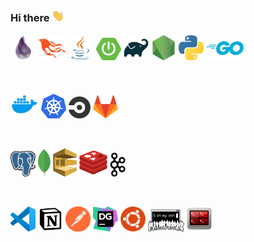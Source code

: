 ### Hi there <img src="icons/hi.gif" width="20px">

<a href="https://elixir-lang.org/" rel="noopener noreferrer"><img src="icons/elixir.png" width="40px" alt="Elixir"></a> <a href="https://www.phoenixframework.org/" rel="noopener noreferrer"><img src="icons/phoenix.png" width="45px" alt="Phoenix Framework"></a> <a href="https://www.java.com/en/" rel="noopener noreferrer"><img src="icons/java.png" width="40px" alt="Java"></a> <a href="https://spring.io/projects/spring-boot" rel="noopener noreferrer"><img src="icons/springboot.png" width="40px" alt="Spring Boot"></a> <a href="https://gradle.org/" rel="noopener noreferrer"><img src="icons/gradle.png" width="40px" alt="Gradle"></a> <a href="https://nodejs.org/en/" rel="noopener noreferrer"><img src="icons/nodejs.png" width="40px" alt="Node.js"></a> <a href="https://www.python.org/" rel="noopener noreferrer"><img src="icons/python.png" width="40px" alt="Python"></a> <a href="https://golang.org/" rel="noopener noreferrer"><img src="icons/go.png" width="60px" alt="Go"></a>

<br>

<a href="https://www.docker.com/" rel="noopener noreferrer"><img src="icons/docker.webp" width="45px" alt="Docker"></a> <a href="https://kubernetes.io/" rel="noopener noreferrer"><img src="icons/kubernetes.png" width="40px" alt="Kubernetes"></a> <a href="https://circleci.com/" rel="noopener noreferrer"><img src="icons/circleci.png" width="35px" alt="CircleCI"></a> <a href="https://docs.gitlab.com/ee/ci/" rel="noopener noreferrer"><img src="icons/gitlabci.png" width="40px" alt="GitLab CI/CD"></a>

<br>

<a href="https://www.postgresql.org/" rel="noopener noreferrer"><img src="icons/postgresql.png" width="40px" alt="PostgreSQL"></a> <a href="https://www.mongodb.com/" rel="noopener noreferrer"><img src="icons/mongodb.png" width="20px" alt="MongoDB"></a> <a href="https://aws.amazon.com/sqs/" rel="noopener noreferrer"><img src="icons/sqs.png" width="38px" alt="Amazon SQS"></a> <a href="https://redis.io/" rel="noopener noreferrer"><img src="icons/redis.webp" width="45px" alt="Redis"></a> <a href="https://kafka.apache.org/" rel="noopener noreferrer"><img src="icons/kafka.png" width="25px" alt="Kafka"></a>

<br>

<a href="https://code.visualstudio.com/" rel="noopener noreferrer"><img src="icons/vscode.png" width="40px" alt="VSCode"></a> <a href="https://www.notion.so/" rel="noopener noreferrer"><img src="icons/notion.png" width="40px" alt="Notion"></a> <a href="https://www.postman.com/" rel="noopener noreferrer"><img src="icons/postman.png" width="40px" alt="Postman"></a> <a href="https://www.jetbrains.com/datagrip/" rel="noopener noreferrer"><img src="icons/datagrip.svg" width="40px" alt="DataGrip"></a> <a href="https://ubuntu.com/" rel="noopener noreferrer"><img src="icons/ubuntu.png" width="40px" alt="Ubuntu"></a> <a href="https://ohmyz.sh/" rel="noopener noreferrer"><img src="icons/ohmyzsh.png" width="58px" alt="Oh My ZSH!"></a> <a href="https://terminator-gtk3.readthedocs.io/en/latest/" rel="noopener noreferrer"><img src="icons/terminator.png" width="40px" alt="Terminator"></a>